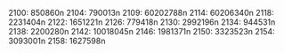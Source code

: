 2100: 850860n
2104: 790013n
2109: 60202788n
2114: 60206340n
2118: 2231404n
2122: 1651221n
2126: 779418n
2130: 2992196n
2134: 944531n
2138: 2200280n
2142: 10018045n
2146: 1981371n
2150: 3323523n
2154: 3093001n
2158: 1627598n
